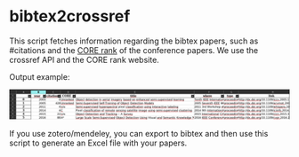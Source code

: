 # bibtex2crossref

This script fetches information regarding the bibtex papers, such as #citations and the [CORE rank](https://portal.core.edu.au/conf-ranks/) of the conference papers. We use the crossref API and the CORE rank website.

Output example:

![](excel.png)

If you use zotero/mendeley, you can export to bibtex and then use this script to generate an Excel file with your papers.
